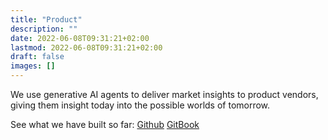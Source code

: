 ```yaml
---
title: "Product"
description: ""
date: 2022-06-08T09:31:21+02:00
lastmod: 2022-06-08T09:31:21+02:00
draft: false
images: []
---
```


We use generative AI agents to deliver market insights to product vendors, giving them insight today into the possible worlds of tomorrow. 

See what we have built so far:
<a href='https://github.com/simulatrex/simulatrex/'>Github</a>
<a href='https://simulatrex.gitbook.io/simulatrex/overview/about'>GitBook</a>
